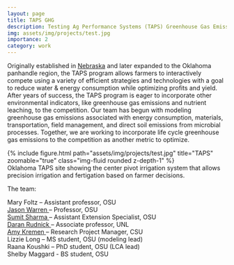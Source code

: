 ```yaml
---
layout: page
title: TAPS GHG
description: Testing Ag Performance Systems (TAPS) Greenhouse Gas Emissions
img: assets/img/projects/test.jpg
importance: 2
category: work
---
```


Originally established in <a href="https://taps.unl.edu/">Nebraska</a> and later expanded to the Oklahoma panhandle region, the TAPS program allows farmers to interactively compete using a variety of efficient strategies and technologies with a goal to reduce water & energy consumption while optimizing profits and yield. After years of success, the TAPS program is eager to incorporate other environmental indicators, like greenhouse gas emissions and nutrient leaching, to the competition. Our team has begun with modeling greenhouse gas emissions associated with energy consumption, materials, transportation, field management, and direct soil emissions from microbial processes. Together, we are working to incorporate life cycle greenhouse gas emissions to the competition as another metric to optimize. 

<div class="row">
    <div class="col-sm mt-3 mt-md-0">
        {% include figure.html path="assets/img/projects/test.jpg" title="TAPS" zoomable="true" class="img-fluid rounded z-depth-1" %}
    </div>
</div>
<div class="caption">
    Oklahoma TAPS site showing the center pivot irrigation system that allows precision irrigation and fertigation based on farmer decisions.
</div>

The team:<br>

Mary Foltz – Assistant professor, OSU <br>
<a href="https://experts.okstate.edu/jason.warren">Jason Warren </a> – Professor, OSU <br>
<a href="https://experts.okstate.edu/sumit.sharma">Sumit Sharma </a> – Assistant Extension Specialist, OSU <br>
<a href="https://bse.unl.edu/faculty/daran-rudnick">Daran Rudnick </a>– Associate professor, UNL <br>
<a href="https://watercenter.colostate.edu/view/water-experts-2/entry/3163/">Amy Kremen </a>– Research Project Manager, CSU <br>
Lizzie Long – MS student, OSU (modeling lead) <br>
Raana Koushki – PhD student, OSU (LCA lead) <br>
Shelby Maggard - BS student, OSU

